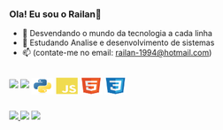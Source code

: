 ### Ola! Eu sou o Railan👋


- 🚀 Desvendando o mundo da tecnologia a cada linha
- 🌱 Estudando Analise e desenvolvimento de sistemas
- 📫 (contate-me no email: railan-1994@hotmail.com)

<div style="display: inline_block"><br>
  <img height="180em" src="https://github-readme-stats.vercel.app/api?username=railandeveloper&show_icons=true&theme=dark&include_all_commits=true&count_private=true"/>
  <img height="180em" src="https://github-readme-stats.vercel.app/api/top-langs/?username=railandeveloper&layout=compact&langs_count=8&theme=dark"/>
  <img align="center" alt="logo-Python" height="30" width="40" src="https://raw.githubusercontent.com/devicons/devicon/master/icons/python/python-original.svg">
  <img align="center" alt="logo-Js" height="30" width="40" src="https://raw.githubusercontent.com/devicons/devicon/master/icons/javascript/javascript-plain.svg">
  <img align="center" alt="logo-HTML" height="30" width="40" src="https://raw.githubusercontent.com/devicons/devicon/master/icons/html5/html5-original.svg">
  <img align="center" alt="logo-CSS" height="30" width="40" src="https://raw.githubusercontent.com/devicons/devicon/master/icons/css3/css3-original.svg">
</div>

  ##
 
<div> 
  <a href = "https://portfolio-mocha-three-57.vercel.app/"><img src= "https://img.shields.io/badge/website-000000?style=for-the-badge&logo=About.me&logoColor=white"</a>
  <a href = "mailto:railan-1994@hotmail.com"><img src="https://img.shields.io/badge/-Gmail-%23333?style=for-the-badge&logo=gmail&logoColor=white" target="_blank"></a>
  <a href="https://www.linkedin.com/in/railan-santoos/" target="_blank"><img src="https://img.shields.io/badge/-LinkedIn-%230077B5?style=for-the-badge&logo=linkedin&logoColor=white" target="_blank"></a> 
  
</div>
  
